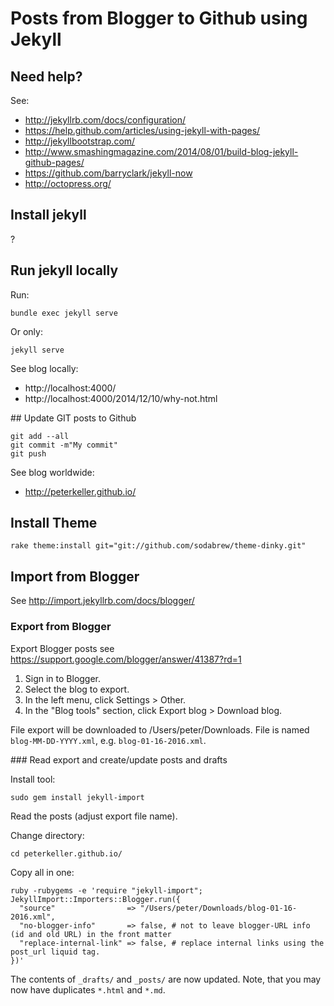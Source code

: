 # Posts from Blogger to Github using Jekyll

## Need help? 

See:

 - http://jekyllrb.com/docs/configuration/
 - https://help.github.com/articles/using-jekyll-with-pages/
 - http://jekyllbootstrap.com/
 - http://www.smashingmagazine.com/2014/08/01/build-blog-jekyll-github-pages/
 - https://github.com/barryclark/jekyll-now
 - http://octopress.org/

## Install jekyll

?

## Run jekyll locally

Run:

    bundle exec jekyll serve

Or only:

    jekyll serve

See blog locally:

 - http://localhost:4000/
 - http://localhost:4000/2014/12/10/why-not.html


## Update GIT posts to Github

    git add --all
    git commit -m"My commit"
    git push

See blog worldwide:

 - http://peterkeller.github.io/


## Install Theme

    rake theme:install git="git://github.com/sodabrew/theme-dinky.git"


## Import from Blogger 

See http://import.jekyllrb.com/docs/blogger/

### Export from Blogger

Export Blogger posts see https://support.google.com/blogger/answer/41387?rd=1

 1. Sign in to Blogger.
 2. Select the blog to export.
 3. In the left menu, click Settings > Other.
 4. In the "Blog tools" section, click Export blog > Download blog.

File export will be downloaded to /Users/peter/Downloads. File is
named `blog-MM-DD-YYYY.xml`, e.g. `blog-01-16-2016.xml`.

### Read export and create/update posts and drafts

Install tool:

    sudo gem install jekyll-import

Read the posts (adjust export file name). 

Change directory:

    cd peterkeller.github.io/

Copy all in one:

    ruby -rubygems -e 'require "jekyll-import";   
    JekyllImport::Importers::Blogger.run({
      "source"                => "/Users/peter/Downloads/blog-01-16-2016.xml",
      "no-blogger-info"       => false, # not to leave blogger-URL info (id and old URL) in the front matter
      "replace-internal-link" => false, # replace internal links using the post_url liquid tag.
    })'

The contents of `_drafts/` and `_posts/` are now updated. Note,
that you may now have duplicates `*.html` and `*.md`. 